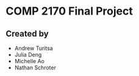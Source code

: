 # COMP 2170 Final Project       

## Created by
- Andrew Turitsa
- Julia Deng
- Michelle Ao
- Nathan Schroter

